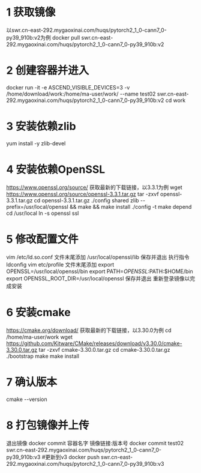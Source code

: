 # 1 获取镜像  
以swr.cn-east-292.mygaoxinai.com/huqs/pytorch2_1_0-cann7_0-py39_910b:v2为例
docker pull swr.cn-east-292.mygaoxinai.com/huqs/pytorch2_1_0-cann7_0-py39_910b:v2 

# 2 创建容器并进入  
docker run -it -e ASCEND_VISIBLE_DEVICES=3 -v /home/download/work:/home/ma-user/work/ --name test02 swr.cn-east-292.mygaoxinai.com/huqs/pytorch2_1_0-cann7_0-py39_910b:v2
cd work

# 3 安装依赖zlib  
yum install -y zlib-devel

# 4 安装依赖OpenSSL  
https://www.openssl.org/source/ 获取最新的下载链接，以3.3.1为例
wget https://www.openssl.org/source/openssl-3.3.1.tar.gz
tar -zxvf openssl-3.3.1.tar.gz
cd openssl-3.3.1.tar.gz
./config shared zlib  --prefix=/usr/local/openssl && make && make install
./config -t
make depend
cd /usr/local
ln -s openssl ssl

# 5 修改配置文件  
vim /etc/ld.so.conf
文件末尾添加
/usr/local/openssl/lib
保存并退出
执行指令
ldconfig
vim etc/profile
文件末尾添加
export OPENSSL=/usr/local/openssl/bin
export PATH=$OPENSSL:$PATH:$HOME/bin
export OPENSSL_ROOT_DIR=/usr/local/openssl
保存并退出
重新登录镜像以完成安装

# 6 安装cmake  
https://cmake.org/download/ 获取最新的下载链接，以3.30.0为例
cd /home/ma-user/work
wget https://github.com/Kitware/CMake/releases/download/v3.30.0/cmake-3.30.0.tar.gz
tar -zxvf cmake-3.30.0.tar.gz
cd cmake-3.30.0.tar.gz
./bootstrap
make
make install

# 7 确认版本  
cmake --version

# 8 打包镜像并上传  
退出镜像
docker commit 容器名字 镜像链接:版本号 
docker commit test02 swr.cn-east-292.mygaoxinai.com/huqs/pytorch2_1_0-cann7_0-py39_910b:v3 #更新到v3
docker push swr.cn-east-292.mygaoxinai.com/huqs/pytorch2_1_0-cann7_0-py39_910b:v3